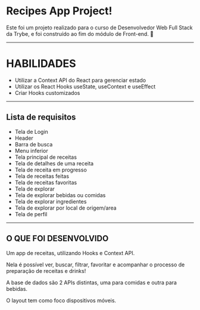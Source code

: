 # Recipes App Project!

Este foi um projeto realizado para o curso de Desenvolvedor Web Full Stack da Trybe, e foi construído ao fim do módulo de Front-end. 🚀

---

# HABILIDADES

  - Utilizar a Context API do React para gerenciar estado
  - Utilizar os React Hooks useState, useContext e useEffect
  - Criar Hooks customizados

---

## Lista de requisitos

- Tela de Login
- Header
- Barra de busca
- Menu inferior
- Tela principal de receitas
- Tela de detalhes de uma receita
- Tela de receita em progresso
- Tela de receitas feitas
- Tela de receitas favoritas
- Tela de explorar
- Tela de explorar bebidas ou comidas
- Tela de explorar ingredientes
- Tela de explorar por local de origem/area
- Tela de perfil

---

## O QUE FOI DESENVOLVIDO

Um app de receitas, utilizando Hooks e Context API.

Nela é possível ver, buscar, filtrar, favoritar e acompanhar o processo de preparação de receitas e drinks!

A base de dados são 2 APIs distintas, uma para comidas e outra para bebidas.

O layout tem como foco dispositivos móveis.